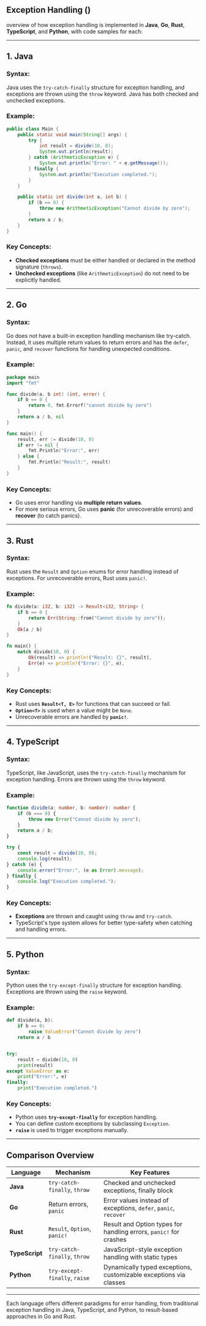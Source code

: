 ## Exception Handling ()

overview of how exception handling is implemented in **Java**, **Go**, **Rust**, **TypeScript**, and **Python**, with
code samples for each:

---

## **1. Java**

### **Syntax:**

Java uses the `try-catch-finally` structure for exception handling, and exceptions are thrown using the `throw` keyword.
Java has both checked and unchecked exceptions.

### **Example:**

```java
public class Main {
    public static void main(String[] args) {
        try {
            int result = divide(10, 0);
            System.out.println(result);
        } catch (ArithmeticException e) {
            System.out.println("Error: " + e.getMessage());
        } finally {
            System.out.println("Execution completed.");
        }
    }

    public static int divide(int a, int b) {
        if (b == 0) {
            throw new ArithmeticException("Cannot divide by zero");
        }
        return a / b;
    }
}
```

### **Key Concepts:**

- **Checked exceptions** must be either handled or declared in the method signature (`throws`).
- **Unchecked exceptions** (like `ArithmeticException`) do not need to be explicitly handled.

---

## **2. Go**

### **Syntax:**

Go does not have a built-in exception handling mechanism like try-catch. Instead, it uses multiple return values to
return errors and has the `defer`, `panic`, and `recover` functions for handling unexpected conditions.

### **Example:**

```go
package main
import "fmt"

func divide(a, b int) (int, error) {
    if b == 0 {
        return 0, fmt.Errorf("cannot divide by zero")
    }
    return a / b, nil
}

func main() {
    result, err := divide(10, 0)
    if err != nil {
        fmt.Println("Error:", err)
    } else {
        fmt.Println("Result:", result)
    }
}
```

### **Key Concepts:**

- Go uses error handling via **multiple return values**.
- For more serious errors, Go uses **panic** (for unrecoverable errors) and **recover** (to catch panics).

---

## **3. Rust**

### **Syntax:**

Rust uses the `Result` and `Option` enums for error handling instead of exceptions. For unrecoverable errors, Rust uses
`panic!`.

### **Example:**

```rust
fn divide(a: i32, b: i32) -> Result<i32, String> {
    if b == 0 {
        return Err(String::from("Cannot divide by zero"));
    }
    Ok(a / b)
}

fn main() {
    match divide(10, 0) {
        Ok(result) => println!("Result: {}", result),
        Err(e) => println!("Error: {}", e),
    }
}
```

### **Key Concepts:**

- Rust uses **`Result<T, E>`** for functions that can succeed or fail.
- **`Option<T>`** is used when a value might be `None`.
- Unrecoverable errors are handled by **`panic!`**.

---

## **4. TypeScript**

### **Syntax:**

TypeScript, like JavaScript, uses the `try-catch-finally` mechanism for exception handling. Errors are thrown using the
`throw` keyword.

### **Example:**

```typescript
function divide(a: number, b: number): number {
    if (b === 0) {
        throw new Error("Cannot divide by zero");
    }
    return a / b;
}

try {
    const result = divide(10, 0);
    console.log(result);
} catch (e) {
    console.error("Error:", (e as Error).message);
} finally {
    console.log("Execution completed.");
}
```

### **Key Concepts:**

- **Exceptions** are thrown and caught using `throw` and `try-catch`.
- TypeScript's type system allows for better type-safety when catching and handling errors.

---

## **5. Python**

### **Syntax:**

Python uses the `try-except-finally` structure for exception handling. Exceptions are thrown using the `raise` keyword.

### **Example:**

```python
def divide(a, b):
    if b == 0:
        raise ValueError("Cannot divide by zero")
    return a / b


try:
    result = divide(10, 0)
    print(result)
except ValueError as e:
    print("Error:", e)
finally:
    print("Execution completed.")
```

### **Key Concepts:**

- Python uses **`try-except-finally`** for exception handling.
- You can define custom exceptions by subclassing `Exception`.
- **`raise`** is used to trigger exceptions manually.

---

## **Comparison Overview**

| Language       | Mechanism                     | Key Features                                                      |
|----------------|-------------------------------|-------------------------------------------------------------------|
| **Java**       | `try-catch-finally`, `throw`  | Checked and unchecked exceptions, finally block                   |
| **Go**         | Return errors, `panic`        | Error values instead of exceptions, `defer`, `panic`, `recover`   |
| **Rust**       | `Result`, `Option`, `panic!`  | Result and Option types for handling errors, `panic!` for crashes |
| **TypeScript** | `try-catch-finally`, `throw`  | JavaScript-style exception handling with static types             |
| **Python**     | `try-except-finally`, `raise` | Dynamically typed exceptions, customizable exceptions via classes |

---

Each language offers different paradigms for error handling, from traditional exception handling in Java, TypeScript,
and Python, to result-based approaches in Go and Rust.
